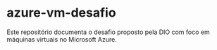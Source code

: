 # azure-vm-desafio
Este repositório documenta o desafio proposto pela DIO com foco em máquinas virtuais no Microsoft Azure.
